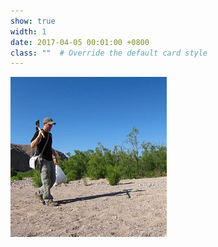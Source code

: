 ```yaml
---
show: true
width: 1
date: 2017-04-05 00:01:00 +0800
class: ""  # Override the default card style
---
```

<div>
<img src="assets/images/photos/scholar_logo.jpg" class="rounded-circle img-fluid"  alt="Circular Logo">
</div>
